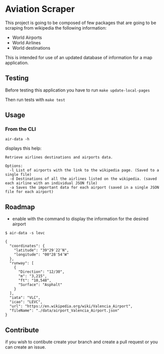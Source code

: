 # Aviation Scraper
 
This project is going to be composed of few packages that are
going to be scraping from wikipedia the following information:

- World Airports
- World Airlines
- World destinations

This is intended for use of an updated database of information for a map application.

## Testing

Before testing this application you have to run `make update-local-pages`

Then run tests with `make test`

## Usage 

### From the CLI

`air-data -h`

displays this help:

```
Retrieve airlines destinations and airports data.

Options:
  -l List of airports with the link to the wikipedia page. (Saved to a single file)
  -d Destinations of all the airlines listed on the wikipedia. (saved each airline with an individual JSON file)
  -a Saves the important data for each airport (saved in a single JSON file for each airport)
```

## Roadmap
- enable with the command to display the information for the desired airport
```
$ air-data -s levc

{
  "coordinates": {
    "latitude": "39°29′22″N",
    "longitude": "00°28′54″W"
  },
  "runway": [
    {
      "Direction": "12/30",
      "m": "3,215",
      "ft": "10,548",
      "Surface": "Asphalt"
    }
  ],
  "iata": "VLC",
  "icao": "LEVC",
  "url": "https://en.wikipedia.org/wiki/Valencia_Airport",
  "fileName": "./data/airport_Valencia_Airport.json"
}
```

## Contribute

if you wish to contibute create your branch and create a pull request or you can create an issue.
